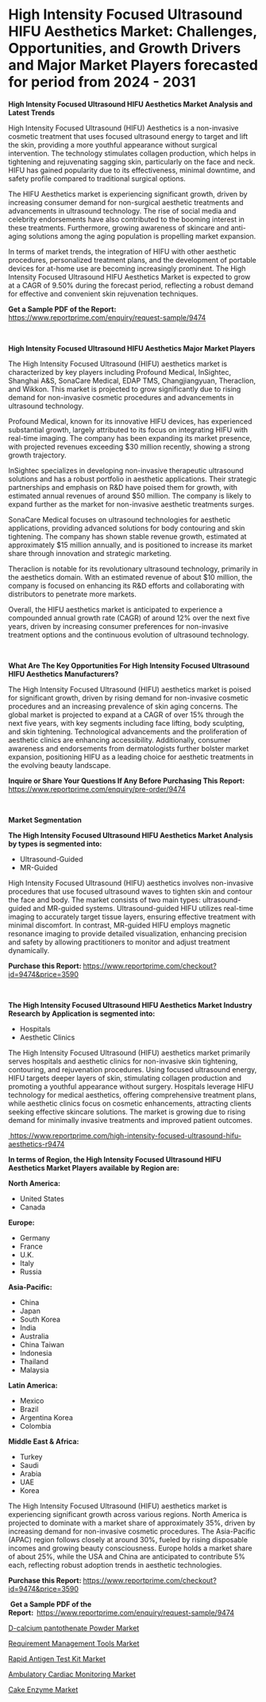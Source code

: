 <p><h1>High Intensity Focused Ultrasound HIFU Aesthetics Market: Challenges, Opportunities, and Growth Drivers and Major Market Players forecasted for period from 2024 - 2031</h1></p><p><strong>High Intensity Focused Ultrasound HIFU Aesthetics Market Analysis and Latest Trends</strong></p>
<p><p>High Intensity Focused Ultrasound (HIFU) Aesthetics is a non-invasive cosmetic treatment that uses focused ultrasound energy to target and lift the skin, providing a more youthful appearance without surgical intervention. The technology stimulates collagen production, which helps in tightening and rejuvenating sagging skin, particularly on the face and neck. HIFU has gained popularity due to its effectiveness, minimal downtime, and safety profile compared to traditional surgical options.</p><p>The HIFU Aesthetics market is experiencing significant growth, driven by increasing consumer demand for non-surgical aesthetic treatments and advancements in ultrasound technology. The rise of social media and celebrity endorsements have also contributed to the booming interest in these treatments. Furthermore, growing awareness of skincare and anti-aging solutions among the aging population is propelling market expansion.</p><p>In terms of market trends, the integration of HIFU with other aesthetic procedures, personalized treatment plans, and the development of portable devices for at-home use are becoming increasingly prominent. The High Intensity Focused Ultrasound HIFU Aesthetics Market is expected to grow at a CAGR of 9.50% during the forecast period, reflecting a robust demand for effective and convenient skin rejuvenation techniques.</p></p>
<p><strong>Get a Sample PDF of the Report:&nbsp;</strong> <a href="https://www.reportprime.com/enquiry/request-sample/9474">https://www.reportprime.com/enquiry/request-sample/9474</a></p>
<p>&nbsp;</p>
<p><strong>High Intensity Focused Ultrasound HIFU Aesthetics Major Market Players</strong></p>
<p><p>The High Intensity Focused Ultrasound (HIFU) aesthetics market is characterized by key players including Profound Medical, InSightec, Shanghai A&S, SonaCare Medical, EDAP TMS, Changjiangyuan, Theraclion, and Wikkon. This market is projected to grow significantly due to rising demand for non-invasive cosmetic procedures and advancements in ultrasound technology.</p><p>Profound Medical, known for its innovative HIFU devices, has experienced substantial growth, largely attributed to its focus on integrating HIFU with real-time imaging. The company has been expanding its market presence, with projected revenues exceeding $30 million recently, showing a strong growth trajectory.</p><p>InSightec specializes in developing non-invasive therapeutic ultrasound solutions and has a robust portfolio in aesthetic applications. Their strategic partnerships and emphasis on R&D have poised them for growth, with estimated annual revenues of around $50 million. The company is likely to expand further as the market for non-invasive aesthetic treatments surges.</p><p>SonaCare Medical focuses on ultrasound technologies for aesthetic applications, providing advanced solutions for body contouring and skin tightening. The company has shown stable revenue growth, estimated at approximately $15 million annually, and is positioned to increase its market share through innovation and strategic marketing.</p><p>Theraclion is notable for its revolutionary ultrasound technology, primarily in the aesthetics domain. With an estimated revenue of about $10 million, the company is focused on enhancing its R&D efforts and collaborating with distributors to penetrate more markets.</p><p>Overall, the HIFU aesthetics market is anticipated to experience a compounded annual growth rate (CAGR) of around 12% over the next five years, driven by increasing consumer preferences for non-invasive treatment options and the continuous evolution of ultrasound technology.</p></p>
<p>&nbsp;</p>
<p><strong>What Are The Key Opportunities For High Intensity Focused Ultrasound HIFU Aesthetics Manufacturers?</strong></p>
<p><p>The High Intensity Focused Ultrasound (HIFU) aesthetics market is poised for significant growth, driven by rising demand for non-invasive cosmetic procedures and an increasing prevalence of skin aging concerns. The global market is projected to expand at a CAGR of over 15% through the next five years, with key segments including face lifting, body sculpting, and skin tightening. Technological advancements and the proliferation of aesthetic clinics are enhancing accessibility. Additionally, consumer awareness and endorsements from dermatologists further bolster market expansion, positioning HIFU as a leading choice for aesthetic treatments in the evolving beauty landscape.</p></p>
<p><strong>Inquire or Share Your Questions If Any Before Purchasing This Report:</strong> <a href="https://www.reportprime.com/enquiry/pre-order/9474">https://www.reportprime.com/enquiry/pre-order/9474</a></p>
<p>&nbsp;</p>
<p><strong>Market Segmentation</strong></p>
<p><strong>The High Intensity Focused Ultrasound HIFU Aesthetics Market Analysis by types is segmented into:</strong></p>
<p><ul><li>Ultrasound-Guided</li><li>MR-Guided</li></ul></p>
<p><p>High Intensity Focused Ultrasound (HIFU) aesthetics involves non-invasive procedures that use focused ultrasound waves to tighten skin and contour the face and body. The market consists of two main types: ultrasound-guided and MR-guided systems. Ultrasound-guided HIFU utilizes real-time imaging to accurately target tissue layers, ensuring effective treatment with minimal discomfort. In contrast, MR-guided HIFU employs magnetic resonance imaging to provide detailed visualization, enhancing precision and safety by allowing practitioners to monitor and adjust treatment dynamically.</p></p>
<p><strong>Purchase this Report:&nbsp;</strong><a href="https://www.reportprime.com/checkout?id=9474&price=3590">https://www.reportprime.com/checkout?id=9474&price=3590</a></p>
<p>&nbsp;</p>
<p><strong>The High Intensity Focused Ultrasound HIFU Aesthetics Market Industry Research by Application is segmented into:</strong></p>
<p><ul><li>Hospitals</li><li>Aesthetic Clinics</li></ul></p>
<p><p>The High Intensity Focused Ultrasound (HIFU) aesthetics market primarily serves hospitals and aesthetic clinics for non-invasive skin tightening, contouring, and rejuvenation procedures. Using focused ultrasound energy, HIFU targets deeper layers of skin, stimulating collagen production and promoting a youthful appearance without surgery. Hospitals leverage HIFU technology for medical aesthetics, offering comprehensive treatment plans, while aesthetic clinics focus on cosmetic enhancements, attracting clients seeking effective skincare solutions. The market is growing due to rising demand for minimally invasive treatments and improved patient outcomes.</p></p>
<p><a href="https://www.reportprime.com/high-intensity-focused-ultrasound-hifu-aesthetics-r9474">&nbsp;https://www.reportprime.com/high-intensity-focused-ultrasound-hifu-aesthetics-r9474</a></p>
<p><strong>In terms of Region, the High Intensity Focused Ultrasound HIFU Aesthetics Market Players available by Region are:</strong></p>
<p>
    <p> <strong> North America: </strong>
        <ul>
            <li>United States</li>
            <li>Canada</li>
        </ul>
        </p> 
    <p> <strong> Europe: </strong>
        <ul>
            <li>Germany</li>
            <li>France</li>
            <li>U.K.</li>
            <li>Italy</li>
            <li>Russia</li>
        </ul>
        </p> 
    <p> <strong> Asia-Pacific: </strong>
        <ul>
            <li>China</li>
            <li>Japan</li>
            <li>South Korea</li>
            <li>India</li>
            <li>Australia</li>
            <li>China Taiwan</li>
            <li>Indonesia</li>
            <li>Thailand</li>
            <li>Malaysia</li>
        </ul>
        </p> 
    <p> <strong> Latin America: </strong>
        <ul>
            <li>Mexico</li>
            <li>Brazil</li>
            <li>Argentina Korea</li>
            <li>Colombia</li>
        </ul>
        </p> 
    <p> <strong> Middle East & Africa: </strong>
        <ul>
            <li>Turkey</li>
            <li>Saudi</li>
            <li>Arabia</li>
            <li>UAE</li>
            <li>Korea</li>
        </ul>
    </p>
    </p>
<p><p>The High Intensity Focused Ultrasound (HIFU) aesthetics market is experiencing significant growth across various regions. North America is projected to dominate with a market share of approximately 35%, driven by increasing demand for non-invasive cosmetic procedures. The Asia-Pacific (APAC) region follows closely at around 30%, fueled by rising disposable incomes and growing beauty consciousness. Europe holds a market share of about 25%, while the USA and China are anticipated to contribute 5% each, reflecting robust adoption trends in aesthetic technologies.</p></p>
<p><strong>Purchase this Report: </strong><a href="https://www.reportprime.com/checkout?id=9474&price=3590">https://www.reportprime.com/checkout?id=9474&price=3590</a></p>
<p>&nbsp;<strong>Get a Sample PDF of the Report:&nbsp;&nbsp;</strong><a href="https://www.reportprime.com/enquiry/request-sample/9474">https://www.reportprime.com/enquiry/request-sample/9474</a></p>
<p><strong></strong></p>
<p><p><a href="https://issuu.com/reportprime-2/docs/d-calcium-pantothenate-powder-marke_200ab92141e1a0">D-calcium pantothenate Powder Market</a></p><p><a href="https://www.linkedin.com/pulse/global-requirement-management-tools-market-trends-forecasts-strategic-niexf?trackingId=tIUfEXu5QsyOuc7JnymT4A%3D%3D">Requirement Management Tools Market</a></p><p><a href="https://www.linkedin.com/pulse/market-forecast-global-rapid-antigen-test-kit-trends-e8kpf?trackingId=VjGYktnIQuCHnQyZr25Qlg%3D%3D">Rapid Antigen Test Kit Market</a></p><p><a href="https://github.com/globismark/Market-Research-Report-List-5/blob/main/ambulatory-cardiac-monitoring-market.md">Ambulatory Cardiac Monitoring Market</a></p><p><a href="https://issuu.com/reportprime-2/docs/cake-enzyme-market-size-2030.pptx_616ba38a0b1d53">Cake Enzyme Market</a></p></p>